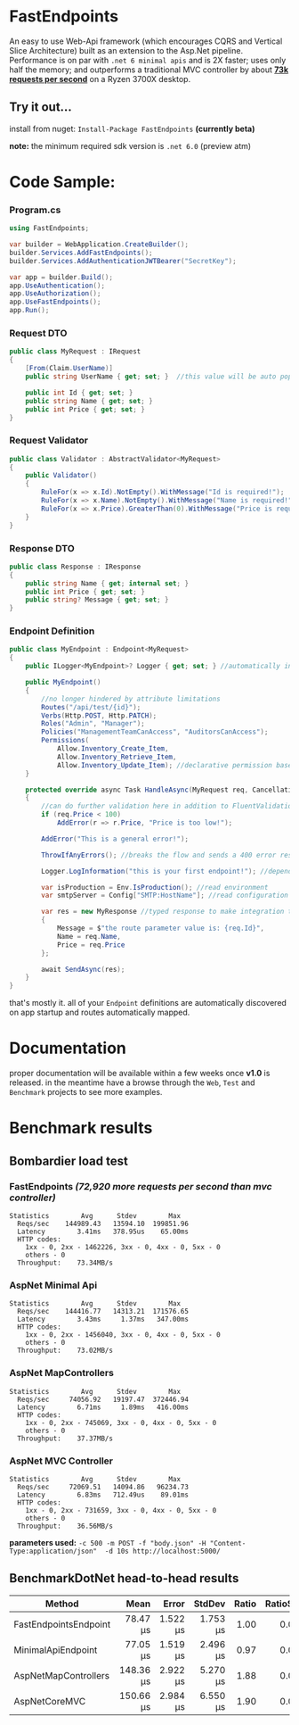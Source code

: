 # FastEndpoints

An easy to use Web-Api framework (which encourages CQRS and Vertical Slice Architecture) built as an extension to the Asp.Net pipeline. Performance is on par with `.net 6 minimal apis` and is 2X faster; uses only half the memory; and outperforms a traditional MVC controller by about **[73k requests per second](#bombardier-load-test)** on a Ryzen 3700X desktop.

## Try it out...
install from nuget: `Install-Package FastEndpoints` **(currently beta)**

**note:** the minimum required sdk version is `.net 6.0` (preview atm)

# Code Sample:

### Program.cs
```csharp
using FastEndpoints;

var builder = WebApplication.CreateBuilder();
builder.Services.AddFastEndpoints();
builder.Services.AddAuthenticationJWTBearer("SecretKey");

var app = builder.Build();
app.UseAuthentication();
app.UseAuthorization();
app.UseFastEndpoints();
app.Run();
```

### Request DTO
```csharp
public class MyRequest : IRequest
{
    [From(Claim.UserName)]
    public string UserName { get; set; }  //this value will be auto populated from the user claim

    public int Id { get; set; }
    public string Name { get; set; }
    public int Price { get; set; }
}
```

### Request Validator
```csharp
public class Validator : AbstractValidator<MyRequest>
{
    public Validator()
    {
        RuleFor(x => x.Id).NotEmpty().WithMessage("Id is required!");
        RuleFor(x => x.Name).NotEmpty().WithMessage("Name is required!");
        RuleFor(x => x.Price).GreaterThan(0).WithMessage("Price is required!");
    }
}
```

### Response DTO
```csharp
public class Response : IResponse
{
    public string Name { get; internal set; }
    public int Price { get; set; }
    public string? Message { get; set; }
}
```

### Endpoint Definition
```csharp
public class MyEndpoint : Endpoint<MyRequest>
{
    public ILogger<MyEndpoint>? Logger { get; set; } //automatically injected from services

    public MyEndpoint()
    {
        //no longer hindered by attribute limitations
        Routes("/api/test/{id}");
        Verbs(Http.POST, Http.PATCH);
        Roles("Admin", "Manager");
        Policies("ManagementTeamCanAccess", "AuditorsCanAccess");
        Permissions(
            Allow.Inventory_Create_Item,
            Allow.Inventory_Retrieve_Item,
            Allow.Inventory_Update_Item); //declarative permission based authorization
    }

    protected override async Task HandleAsync(MyRequest req, CancellationToken ct)
    {
        //can do further validation here in addition to FluentValidations rules
        if (req.Price < 100)
            AddError(r => r.Price, "Price is too low!");

        AddError("This is a general error!");

        ThrowIfAnyErrors(); //breaks the flow and sends a 400 error response containing error details.

        Logger.LogInformation("this is your first endpoint!"); //dependency injected logger

        var isProduction = Env.IsProduction(); //read environment
        var smtpServer = Config["SMTP:HostName"]; //read configuration

        var res = new MyResponse //typed response to make integration tests convenient
        {
            Message = $"the route parameter value is: {req.Id}",
            Name = req.Name,
            Price = req.Price
        };

        await SendAsync(res);
    }
}
```

that's mostly it. all of your `Endpoint` definitions are automatically discovered on app startup and routes automatically mapped.

# Documentation
proper documentation will be available within a few weeks once **v1.0** is released. in the meantime have a browse through the `Web`, `Test` and `Benchmark` projects to see more examples.

# Benchmark results

 <!-- .\bomb.exe -c 500 -m POST -f "body.json" -H "Content-Type:application/json"  -d 10s http://localhost:5000/benchmark/ok/123 -->

## Bombardier load test

### FastEndpoints *(72,920 more requests per second than mvc controller)*
```
Statistics        Avg      Stdev        Max
  Reqs/sec    144989.43   13594.10  199851.96
  Latency        3.41ms   378.95us    65.00ms
  HTTP codes:
    1xx - 0, 2xx - 1462226, 3xx - 0, 4xx - 0, 5xx - 0
    others - 0
  Throughput:    73.34MB/s
```
### AspNet Minimal Api
```
Statistics        Avg      Stdev        Max
  Reqs/sec    144416.77   14313.21  171576.65
  Latency        3.43ms     1.37ms   347.00ms
  HTTP codes:
    1xx - 0, 2xx - 1456040, 3xx - 0, 4xx - 0, 5xx - 0
    others - 0
  Throughput:    73.02MB/s
```
### AspNet MapControllers
```
Statistics        Avg      Stdev        Max
  Reqs/sec     74056.92   19197.47  372446.94
  Latency        6.71ms     1.89ms   416.00ms
  HTTP codes:
    1xx - 0, 2xx - 745069, 3xx - 0, 4xx - 0, 5xx - 0
    others - 0
  Throughput:    37.37MB/s
```
### AspNet MVC Controller
```
Statistics        Avg      Stdev        Max
  Reqs/sec     72069.51   14094.86   96234.73
  Latency        6.83ms   712.49us    89.01ms
  HTTP codes:
    1xx - 0, 2xx - 731659, 3xx - 0, 4xx - 0, 5xx - 0
    others - 0
  Throughput:    36.56MB/s
```

**parameters used:** `-c 500 -m POST -f "body.json" -H "Content-Type:application/json"  -d 10s http://localhost:5000/`
<!-- ```
{
  "FirstName": "xxc",
  "LastName": "yyy",
  "Age": 23,
  "PhoneNumbers": [
    "1111111111",
    "2222222222",
    "3333333333",
    "4444444444",
    "5555555555"
  ]
}
``` -->

## BenchmarkDotNet head-to-head results

|                Method |      Mean |    Error |   StdDev | Ratio | RatioSD |  Gen 0 | Allocated |
|---------------------- |----------:|---------:|---------:|------:|--------:|-------:|----------:|
| FastEndpointsEndpoint |  78.47 μs | 1.522 μs | 1.753 μs |  1.00 |    0.00 | 2.4414 |     21 KB |
|    MinimalApiEndpoint |  77.05 μs | 1.519 μs | 2.496 μs |  0.97 |    0.04 | 2.4414 |     21 KB |
|  AspNetMapControllers | 148.36 μs | 2.922 μs | 5.270 μs |  1.88 |    0.07 | 5.3711 |     44 KB |
|         AspNetCoreMVC | 150.66 μs | 2.984 μs | 6.550 μs |  1.90 |    0.09 | 5.3711 |     45 KB |
